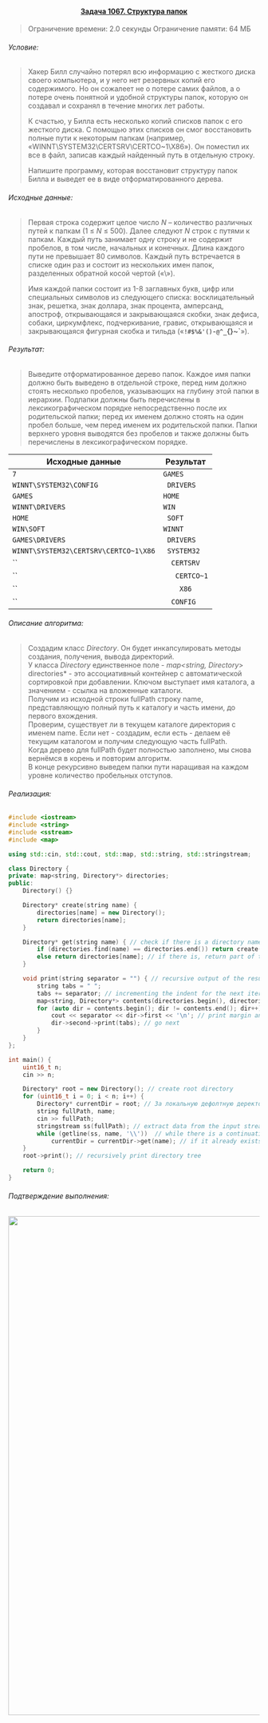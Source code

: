 #### <div align="center"> [Задача 1067. Структура папок](https://acm.timus.ru/problem.aspx?space=1&num=1067) </div>

>Ограничение времени: 2.0 секунды
>Ограничение памяти: 64 МБ

###### Условие:

> Хакер Билл случайно потерял всю информацию с жесткого диска своего компьютера, и у него нет резервных копий его содержимого. Но он сожалеет не о потере самих файлов, а о потере очень понятной и удобной структуры папок, которую он создавал и сохранял в течение многих лет работы.
>
> К счастью, у Билла есть несколько копий списков папок с его жесткого диска. С помощью этих списков он смог восстановить полные пути к некоторым папкам (например, «WINNT\SYSTEM32\CERTSRV\CERTCO~1\X86»). Он поместил их все в файл, записав каждый найденный путь в отдельную строку.
>
> Напишите программу, которая восстановит структуру папок Билла и выведет ее в виде отформатированного дерева.

###### Исходные данные:

> Первая строка содержит целое число *N* – количество различных путей к папкам (1 ≤ *N* ≤ 500). Далее следуют *N* строк с путями к папкам. Каждый путь занимает одну строку и не содержит пробелов, в том числе, начальных и конечных. Длина каждого пути не превышает 80 символов. Каждый путь встречается в списке один раз и состоит из нескольких имен папок, разделенных обратной косой чертой («\»).
>
> Имя каждой папки состоит из 1-8 заглавных букв, цифр или специальных символов из следующего списка: восклицательный знак, решетка, знак доллара, знак процента, амперсанд, апостроф, открывающаяся и закрывающаяся скобки, знак дефиса, собаки, циркумфлекс, подчеркивание, гравис, открывающаяся и закрывающаяся фигурная скобка и тильда («**`!#$%&'()-@^_`{}~`**»).

###### Результат:

> Выведите отформатированное дерево папок. Каждое имя папки должно быть выведено в отдельной строке, перед ним должно стоять несколько пробелов, указывающих на глубину этой папки в иерархии. Подпапки должны быть перечислены в лексикографическом порядке непосредственно после их родительской папки; перед их именем должно стоять на один пробел больше, чем перед именем их родительской папки. Папки верхнего уровня выводятся без пробелов и также должны быть перечислены в лексикографическом порядке.

| Исходные данные                       | Результат     |
|---------------------------------------|---------------|
| `7`                                   | `GAMES`       |
| `WINNT\SYSTEM32\CONFIG`               | ` DRIVERS`    |
| `GAMES`                               | `HOME`        |
| `WINNT\DRIVERS`                       | `WIN`         |
| `HOME`                                | ` SOFT`       |
| `WIN\SOFT`                            | `WINNT`       |
| `GAMES\DRIVERS`                       | ` DRIVERS`    |
| `WINNT\SYSTEM32\CERTSRV\CERTCO~1\X86` | ` SYSTEM32`   |
| ``                                    | `  CERTSRV`   |
| ``                                    | `   CERTCO~1` |
| ``                                    | `    X86`     |
| ``                                    | `  CONFIG`    | 

###### Описание алгоритма:

> Создадим класс *Directory*. Он будет инкапсулировать методы создания, получения, вывода директорий.  
> У класса *Directory* единственное поле - *map<string, Directory*> directories* - это ассоциативный контейнер с автоматической сортировкой при добавлении. Ключом выступает имя каталога, а значением - ссылка на вложенные каталоги.  
> Получим из исходной строки fullPath строку name, представляющую полный путь к каталогу и часть имени, до первого вхождения.  
> Проверим, существует ли в текущем каталоге директория с именем name. Если нет - создадим, если есть - делаем её текущим каталогом и получим следующую часть fullPath.  
> Когда дерево для fullPath будет полностью заполнено, мы снова вернёмся в корень и повторим алгоритм.  
> В конце рекурсивно выведем папки пути наращивая на каждом уровне количество пробельных отступов.

###### Реализация:

```cpp
#include <iostream>
#include <string>
#include <sstream>
#include <map>

using std::cin, std::cout, std::map, std::string, std::stringstream;

class Directory {
private: map<string, Directory*> directories;
public:
    Directory() {}

    Directory* create(string name) {
        directories[name] = new Directory();
        return directories[name];
    }

    Directory* get(string name) { // check if there is a directory named *name* in the current directory
        if (directories.find(name) == directories.end()) return create(name); // if not, create
        else return directories[name]; // if there is, return part of the next level directory
    }

    void print(string separator = "") { // recursive output of the resulting structure
        string tabs = " ";
        tabs += separator; // incrementing the indent for the next iteration
        map<string, Directory*> contents(directories.begin(), directories.end()); // get current branch of the directory
        for (auto dir = contents.begin(); dir != contents.end(); dir++) { // go through tree
            cout << separator << dir->first << '\n'; // print margin and local root folder
            dir->second->print(tabs); // go next
        }
    }
};

int main() {
    uint16_t n;
    cin >> n;

    Directory* root = new Directory(); // create root directory
    for (uint16_t i = 0; i < n; i++) {
        Directory* currentDir = root; // За локальную дефолтную деректорию берем root
        string fullPath, name;
        cin >> fullPath;
        stringstream ss(fullPath); // extract data from the input stream
        while (getline(ss, name, '\\'))  // while there is a continuation of the path, we go further in the catalog
            currentDir = currentDir->get(name); // if it already exists, go to the next level, if not, create a new one
    }
    root->print(); // recursively print directory tree

    return 0;
}
```

###### Подтверждение выполнения:
<p align="center">
  <img width="1000" src="https://github.com/pivp/algorithms-and-data-structures/blob/c1b47d724ac8c2fa3ddb3ebf16ac7394164d5b25/1067.%20Disk%20Tree/timus.png">
</p>
